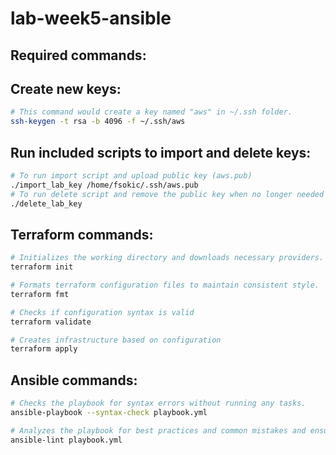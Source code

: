# lab-week5-ansible

## Required commands:

## Create new keys:

```bash
# This command would create a key named "aws" in ~/.ssh folder.
ssh-keygen -t rsa -b 4096 -f ~/.ssh/aws
```



## Run included scripts to import and delete keys:

```bash
# To run import script and upload public key (aws.pub)
./import_lab_key /home/fsokic/.ssh/aws.pub
# To run delete script and remove the public key when no longer needed
./delete_lab_key
```

## Terraform commands:

```bash
# Initializes the working directory and downloads necessary providers.
terraform init

# Formats terraform configuration files to maintain consistent style.
terraform fmt

# Checks if configuration syntax is valid
terraform validate

# Creates infrastructure based on configuration
terraform apply
```

## Ansible commands:

```bash
# Checks the playbook for syntax errors without running any tasks.
ansible-playbook --syntax-check playbook.yml

# Analyzes the playbook for best practices and common mistakes and ensuring clean code.
ansible-lint playbook.yml

```